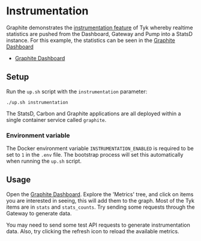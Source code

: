 # Instrumentation

Graphite demonstrates the [instrumentation feature](https://tyk.io/docs/basic-config-and-security/report-monitor-trigger-events/instrumentation/) of Tyk whereby realtime statistics are pushed from the Dashboard, Gateway and Pump into a StatsD instance. For this example, the statistics can be seen in the [Graphite Dashboard](http://localhost:8060)

* [Graphite Dashboard](http://localhost:8060)

## Setup

Run the `up.sh` script with the `instrumentation` parameter:

```
./up.sh instrumentation
```

The StatsD, Carbon and Graphite applications are all deployed within a single container service called `graphite`.

### Environment variable

The Docker environment variable `INSTRUMENTATION_ENABLED` is required to be set to `1` in the `.env` file. The bootstrap process will set this automatically when running the `up.sh` script.

## Usage

Open the [Graphite Dashboard](http://localhost:8060]). Explore the 'Metrics' tree, and click on items you are interested in seeing, this will add them to the graph. Most of the Tyk items are in `stats` and `stats_counts`.  Try sending some requests through the Gateway to generate data.

You may need to send some test API requests to generate instrumentation data. Also, try clicking the refresh icon to reload the available metrics.
